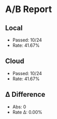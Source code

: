 # A/B Report

## Local
- Passed: 10/24
- Rate: 41.67%

## Cloud
- Passed: 10/24
- Rate: 41.67%

## Δ Difference
- Abs: 0
- Rate Δ: 0.00%
